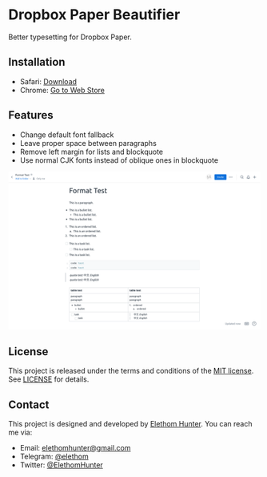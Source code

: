# Dropbox Paper Beautifier

Better typesetting for Dropbox Paper.

## Installation

* Safari: [Download](https://github.com/Elethom/DropboxPaperBeautifier/releases/download/0.1/dropbox-paper-beautifier.safariextz)
* Chrome: [Go to Web Store](https://chrome.google.com/webstore/detail/dropbox-paper-beautifier/mfbeblgicdmmnkkllkiikdmpgmialedj)

## Features

* Change default font fallback
* Leave proper space between paragraphs
* Remove left margin for lists and blockquote
* Use normal CJK fonts instead of oblique ones in blockquote

![Preview](/previews/format.png)

## License

This project is released under the terms and conditions of the [MIT license](http://opensource.org/licenses/MIT). See [LICENSE](/LICENSE) for details.

## Contact

This project is designed and developed by [Elethom Hunter](http://github.com/Elethom). You can reach me via:

* Email: elethomhunter@gmail.com
* Telegram: [@elethom](http://telegram.me/elethom)
* Twitter: [@ElethomHunter](https://twitter.com/ElethomHunter)
